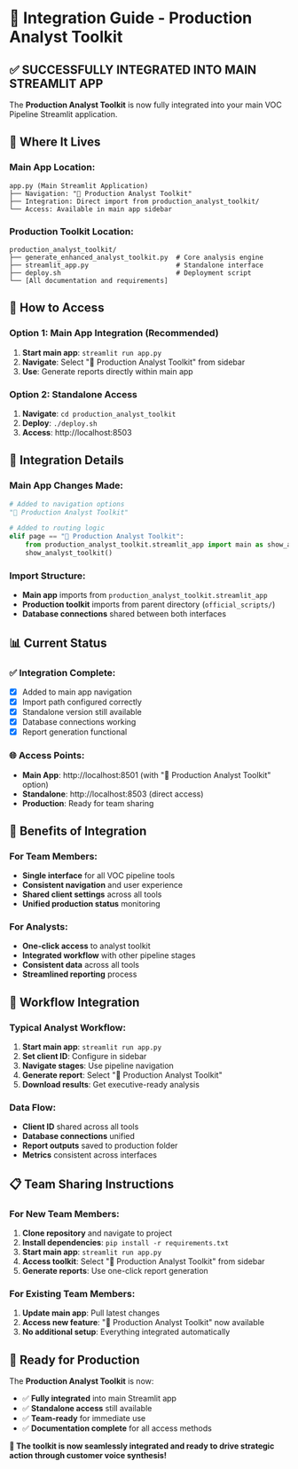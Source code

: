 # 🔗 Integration Guide - Production Analyst Toolkit

## ✅ SUCCESSFULLY INTEGRATED INTO MAIN STREAMLIT APP

The **Production Analyst Toolkit** is now fully integrated into your main VOC Pipeline Streamlit application.

## 📍 Where It Lives

### **Main App Location:**
```
app.py (Main Streamlit Application)
├── Navigation: "🎯 Production Analyst Toolkit"
├── Integration: Direct import from production_analyst_toolkit/
└── Access: Available in main app sidebar
```

### **Production Toolkit Location:**
```
production_analyst_toolkit/
├── generate_enhanced_analyst_toolkit.py  # Core analysis engine
├── streamlit_app.py                      # Standalone interface
├── deploy.sh                             # Deployment script
└── [All documentation and requirements]
```

## 🚀 How to Access

### **Option 1: Main App Integration (Recommended)**
1. **Start main app**: `streamlit run app.py`
2. **Navigate**: Select "🎯 Production Analyst Toolkit" from sidebar
3. **Use**: Generate reports directly within main app

### **Option 2: Standalone Access**
1. **Navigate**: `cd production_analyst_toolkit`
2. **Deploy**: `./deploy.sh`
3. **Access**: http://localhost:8503

## 🔧 Integration Details

### **Main App Changes Made:**
```python
# Added to navigation options
"🎯 Production Analyst Toolkit"

# Added to routing logic
elif page == "🎯 Production Analyst Toolkit":
    from production_analyst_toolkit.streamlit_app import main as show_analyst_toolkit
    show_analyst_toolkit()
```

### **Import Structure:**
- **Main app** imports from `production_analyst_toolkit.streamlit_app`
- **Production toolkit** imports from parent directory (`official_scripts/`)
- **Database connections** shared between both interfaces

## 📊 Current Status

### **✅ Integration Complete:**
- [x] Added to main app navigation
- [x] Import path configured correctly
- [x] Standalone version still available
- [x] Database connections working
- [x] Report generation functional

### **🌐 Access Points:**
- **Main App**: http://localhost:8501 (with "🎯 Production Analyst Toolkit" option)
- **Standalone**: http://localhost:8503 (direct access)
- **Production**: Ready for team sharing

## 🎯 Benefits of Integration

### **For Team Members:**
- **Single interface** for all VOC pipeline tools
- **Consistent navigation** and user experience
- **Shared client settings** across all tools
- **Unified production status** monitoring

### **For Analysts:**
- **One-click access** to analyst toolkit
- **Integrated workflow** with other pipeline stages
- **Consistent data** across all tools
- **Streamlined reporting** process

## 🔄 Workflow Integration

### **Typical Analyst Workflow:**
1. **Start main app**: `streamlit run app.py`
2. **Set client ID**: Configure in sidebar
3. **Navigate stages**: Use pipeline navigation
4. **Generate report**: Select "🎯 Production Analyst Toolkit"
5. **Download results**: Get executive-ready analysis

### **Data Flow:**
- **Client ID** shared across all tools
- **Database connections** unified
- **Report outputs** saved to production folder
- **Metrics** consistent across interfaces

## 📋 Team Sharing Instructions

### **For New Team Members:**
1. **Clone repository** and navigate to project
2. **Install dependencies**: `pip install -r requirements.txt`
3. **Start main app**: `streamlit run app.py`
4. **Access toolkit**: Select "🎯 Production Analyst Toolkit" from sidebar
5. **Generate reports**: Use one-click report generation

### **For Existing Team Members:**
1. **Update main app**: Pull latest changes
2. **Access new feature**: "🎯 Production Analyst Toolkit" now available
3. **No additional setup**: Everything integrated automatically

## 🎉 Ready for Production

The **Production Analyst Toolkit** is now:
- ✅ **Fully integrated** into main Streamlit app
- ✅ **Standalone access** still available
- ✅ **Team-ready** for immediate use
- ✅ **Documentation complete** for all access methods

**🎯 The toolkit is now seamlessly integrated and ready to drive strategic action through customer voice synthesis!** 